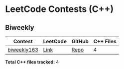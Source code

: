 # LeetCode Contests (C++)

## Biweekly

| Contest | LeetCode | GitHub | C++ Files |
|---------|----------|--------|-----------|
| [biweekly163](./C:/Users/LENOVO/Desktop/leetcode/contests/biweekly163) | [Link](https://leetcode.com/contest/biweekly-contest-163/) | [Repo](https://github.com/cyc6221/leetcode/tree/main/contests/biweekly163) | 4 |

**Total C++ files tracked:** 4
